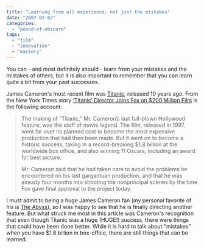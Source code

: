 ```yaml
---
title: "Learning from all experience, not just the mistakes"
date: "2007-02-02"
categories: 
  - "pound-of-obscure"
tags: 
  - "film"
  - "innovation"
  - "mastery"
---
```


You can - and most definitely should - learn from your mistakes and the mistakes of others, but it is also important to remember that you can learn quite a bit from your past successes.

James Cameron's most recent film was [Titanic](http://astore.amazon.com/gbrettmiller-20/detail/B000ANVQ0K/105-0704870-6814832 "amazon.com - Titanic"), released 10 years ago. From the New York Times story [‘Titanic’ Director Joins Fox on $200 Million Film](http://www.nytimes.com/2007/01/08/movies/08cnd-cameron.html?ex=1325912400&en=39be506ec2873d75&ei=5088&partner=rssnyt&emc=rss) is the following account:

> The making of “Titanic,” Mr. Cameron’s last full-blown Hollywood feature, was the stuff of movie legend. The film, released in 1997, went far over its planned cost to become the most expensive production that had then been made. But it went on to become a historic success, taking in a record-breaking $1.8 billion at the worldwide box office, and also winning 11 Oscars, including an award for best picture.
> 
> Mr. Cameron said that he had taken care to avoid the problems he encountered on his last gargantuan production, and that he was already four months into shooting the nonprincipal scenes by the time Fox gave final approval to the project today.

I must admit to being a huge James Cameron fan (my personal favorite of his is [The Abyss](http://astore.amazon.com/gbrettmiller-20/detail/B00009V7OL/105-0704870-6814832 "amazon.com - The Abyss")), so I was happy to see that he is finally directing another feature. But what struck me most in this article was Cameron's recognition that even though Titanic was a huge (HUGE!) success, there were things that could have been done better. While it is hard to talk about "mistakes" when you have $1.8 billion in box-office, there are still things that can be learned.
